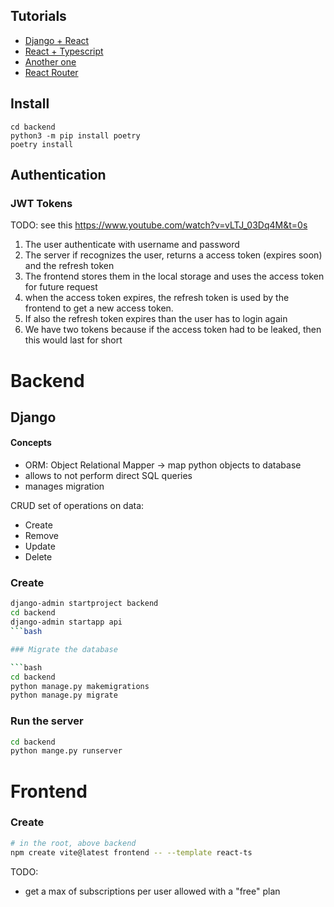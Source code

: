 ## Tutorials

* [Django + React](https://www.youtube.com/watch?v=c-QsfbznSXI&t=1s)
* [React + Typescript](https://react.dev/learn/typescript)
* [Another one](https://dev.to/koladev/django-rest-authentication-cmh)
* [React Router](https://ui.dev/react-router-tutorial)


## Install

```
cd backend
python3 -m pip install poetry
poetry install
```


## Authentication


### JWT Tokens

TODO: see this https://www.youtube.com/watch?v=vLTJ_03Dq4M&t=0s

1. The user authenticate with username and password
2. The server if recognizes the user, returns a access token (expires soon) and the refresh token
3. The frontend stores them in the local storage and uses the access token for future request
4. when the access token expires, the refresh token is used by the frontend to get a new access token. 
5. If also the refresh token expires than the user has to login again
6. We have two tokens because if the access token had to be leaked, then this would last for short

# Backend

## Django

#### Concepts
* ORM: Object Relational Mapper -> map python objects to database
* allows to not perform direct SQL queries
* manages migration

CRUD set of operations on data: 
* Create
* Remove
* Update
* Delete

### Create

```bash
django-admin startproject backend
cd backend
django-admin startapp api
```bash

### Migrate the database

```bash
cd backend
python manage.py makemigrations
python manage.py migrate
```

### Run the server

```bash
cd backend
python mange.py runserver
```


# Frontend

### Create

```bash
# in the root, above backend
npm create vite@latest frontend -- --template react-ts
```


TODO:
  - get a max of subscriptions per user allowed with a "free" plan